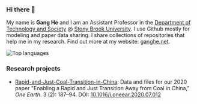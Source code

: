### Hi there 👋

My name is **Gang He** and I am an Assistant Professor in the [Department of Technology and Society](https://www.stonybrook.edu/est/) @ [Stony Brook University](https://www.stonybrook.edu/). I use Github mostly for modeling and paper data sharing. I share collections of repositories that help me in my research. Find out more at my website: [ganghe.net](https://www.ganghe.net/).

<!--
![Github stats](https://github-readme-stats.vercel.app/api?username=drganghe&theme=vue-dark&show_icons=true)
-->

![Top languages](https://github-readme-stats.vercel.app/api/top-langs/?username=drganghe&theme=vue-dark&hide=html,JavaScript,CSS&layout=compact&langs_count=10)

### Research projects 

- [Rapid-and-Just-Coal-Transition-in-China](https://github.com/drganghe/Rapid-and-Just-Coal-Transition-in-China): Data and files for our 2020 paper "Enabling a Rapid and Just Transition Away from Coal in China,” _One Earth_. 3 (2): 187–94. DOI: [10.1016/j.oneear.2020.07.012](https://doi.org/10.1016/j.oneear.2020.07.012)

<!--
**drganghe/drganghe** is a ✨ _special_ ✨ repository because its `README.md` (this file) appears on your GitHub profile.

Here are some ideas to get you started:

- 🔭 I’m currently working on ...
- 🌱 I’m currently learning ...
- 👯 I’m looking to collaborate on ...
- 🤔 I’m looking for help with ...
- 💬 Ask me about ...
- 📫 How to reach me: ...
- 😄 Pronouns: ...
- ⚡ Fun fact: ...
-->
